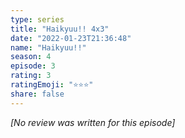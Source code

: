 ```yaml
---
type: series
title: "Haikyuu!! 4x3"
date: "2022-01-23T21:36:48"
name: "Haikyuu!!"
season: 4
episode: 3
rating: 3
ratingEmoji: "⭐️⭐️⭐️"
share: false
---
```


_[No review was written for this episode]_
